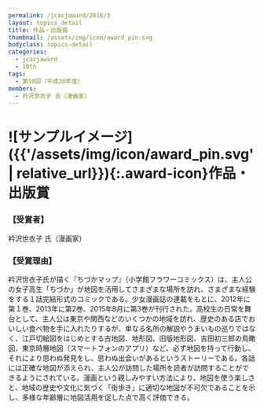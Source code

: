 ```yaml
---
permalink: /jcacjaward/2016/3
layout: topics_detail
title: 作品・出版賞
thumbnail: /assets/img/icon/award_pin.svg
bodyclass: topics-detail
categories:
  - jcacjaward
  - 10th
tags:
  - 第10回（平成28年度）
members:
  - 衿沢世衣子 氏（漫画家）
---
```


# ![サンプルイメージ]({{'/assets/img/icon/award_pin.svg' | relative_url}}){:.award-icon}作品・出版賞

### 【受賞者】

衿沢世衣子 氏（漫画家）

### 【受賞理由】

衿沢世衣子氏が描く『ちづかマップ』（小学館フラワーコミックス）は、主人公の女子高生「ちづか」が地図を活用してさまざまな場所を訪れ、さまざまな経験をする１話完結形式のコミックである。少女漫画誌の連載をもとに、2012年に第１巻、2013年に第2巻、2015年8月に第3巻が刊行された。高校生の日常を舞台として、主人公は東京や関西などのいくつかの地域を訪れ、歴史のある店でおいしい食べ物を手に入れたりするが、単なる名所の解説やうまいもの巡りではなく、江戸切絵図をはじめとする古地図、地形図、旧版地形図、吉田初三郎の鳥瞰図、東京時層地図（スマートフォンのアプリ）など、必ず地図を持って行動し、それにより思わぬ発見をし、思わぬ出会いがあるというストーリーである。各話には正確な地図が添えられ、主人公が訪問した場所を読者が訪問することができるようにされている。漫画という親しみやすい方法により、地図を使う楽しさと、地域の歴史や文化に気づく「街歩き」に適切な地図が不可欠であることを示し、多様な年齢層に地図活用を促した点で高く評価できる。
